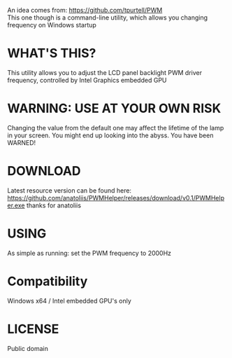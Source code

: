 An idea comes from: https://github.com/tpurtell/PWM<br>
This one though is a command-line utility, which allows you changing frequency on Windows startup

# WHAT'S THIS?
This utility allows you to adjust the LCD panel backlight PWM driver frequency, controlled by Intel Graphics embedded GPU

# WARNING: USE AT YOUR OWN RISK
Changing the value from the default one may affect the lifetime of the lamp in your screen.  You might end up looking into the abyss. You have been WARNED!

# DOWNLOAD
Latest resource version can be found here: https://github.com/anatoliis/PWMHelper/releases/download/v0.1/PWMHelper.exe
thanks for anatoliis

# USING
As simple as running:
set the PWM frequency to 2000Hz

# Compatibility
Windows x64 / Intel embedded GPU's only

# LICENSE
Public domain
